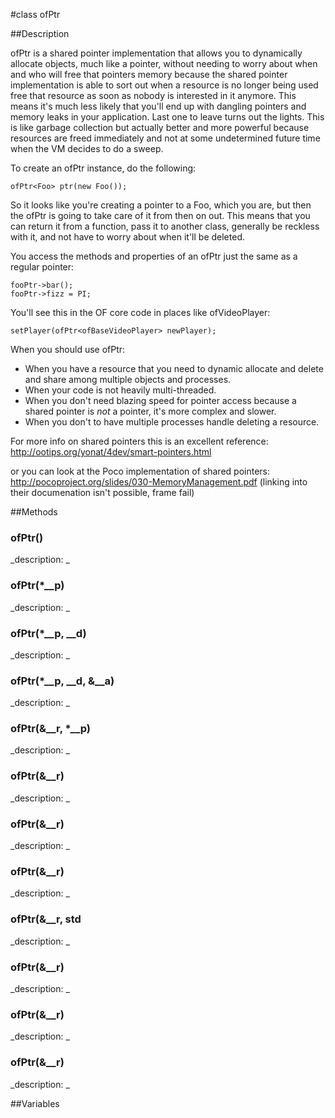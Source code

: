 #class ofPtr


##Description


ofPtr is a shared pointer implementation that allows you to dynamically allocate objects, much like a pointer, without needing to worry about when and who will free that pointers memory because the shared pointer implementation is able to sort out when a resource is no longer being used free that resource as soon as nobody is interested in it anymore. This means it's much less likely that you'll end up with dangling pointers and memory leaks in your application. Last one to leave turns out the lights. This is like garbage collection but actually better and more powerful because resources are freed immediately and not at some undetermined future time when the VM decides to do a sweep.

To create an ofPtr instance, do the following:

~~~~{.cpp}
ofPtr<Foo> ptr(new Foo());
~~~~

So it looks like you're creating a pointer to a Foo, which you are, but then the ofPtr is going to take care of it from then on out. This means that you can return it from a function, pass it to another class, generally be reckless with it, and not have to worry about when it'll be deleted.

You access the methods and properties of an ofPtr just the same as a regular pointer:

~~~~{.cpp}
fooPtr->bar();
fooPtr->fizz = PI;
~~~~

You'll see this in the OF core code in places like ofVideoPlayer:

~~~~{.cpp}
setPlayer(ofPtr<ofBaseVideoPlayer> newPlayer);
~~~~

When you should use ofPtr: 

*	When you have a resource that you need to dynamic allocate and delete and share among multiple objects and processes. 
*	When your code is not heavily multi-threaded. 
*	When you don't need blazing speed for pointer access because a shared pointer is *not* a pointer, it's more complex and slower.
*	When you don't to have multiple processes handle deleting a resource.

For more info on shared pointers this is an excellent reference:  http://ootips.org/yonat/4dev/smart-pointers.html

or you can look at the Poco implementation of shared pointers: http://pocoproject.org/slides/030-MemoryManagement.pdf (linking into their documenation isn't possible, frame fail)





##Methods



### ofPtr()

<!--
_syntax: ofPtr()_
_name: ofPtr_
_returns: _
_returns_description: _
_parameters: _
_access: public_
_version_started: 0071_
_version_deprecated: _
_summary: _
_constant: False_
_static: no_
_visible: True_
_advanced: False_
-->

_description: _








<!----------------------------------------------------------------------------->

### ofPtr(*__p)

<!--
_syntax: ofPtr(*__p)_
_name: ofPtr_
_returns: _
_returns_description: _
_parameters: Tp1 *__p_
_access: public_
_version_started: 0071_
_version_deprecated: _
_summary: _
_constant: False_
_static: no_
_visible: True_
_advanced: False_
-->

_description: _








<!----------------------------------------------------------------------------->

### ofPtr(*__p, __d)

<!--
_syntax: ofPtr(*__p, __d)_
_name: ofPtr_
_returns: _
_returns_description: _
_parameters: Tp1 *__p, _Deleter __d_
_access: public_
_version_started: 0071_
_version_deprecated: _
_summary: _
_constant: False_
_static: no_
_visible: True_
_advanced: False_
-->

_description: _








<!----------------------------------------------------------------------------->

### ofPtr(*__p, __d, &__a)

<!--
_syntax: ofPtr(*__p, __d, &__a)_
_name: ofPtr_
_returns: _
_returns_description: _
_parameters: Tp1 *__p, _Deleter __d, const _Alloc &__a_
_access: public_
_version_started: 0071_
_version_deprecated: _
_summary: _
_constant: False_
_static: no_
_visible: True_
_advanced: False_
-->

_description: _








<!----------------------------------------------------------------------------->

### ofPtr(&__r, *__p)

<!--
_syntax: ofPtr(&__r, *__p)_
_name: ofPtr_
_returns: _
_returns_description: _
_parameters: const ofPtr< Tp1 > &__r, T *__p_
_access: public_
_version_started: 0071_
_version_deprecated: _
_summary: _
_constant: False_
_static: no_
_visible: True_
_advanced: False_
-->

_description: _








<!----------------------------------------------------------------------------->

### ofPtr(&__r)

<!--
_syntax: ofPtr(&__r)_
_name: ofPtr_
_returns: _
_returns_description: _
_parameters: const ofPtr< Tp1 > &__r_
_access: public_
_version_started: 0071_
_version_deprecated: _
_summary: _
_constant: False_
_static: no_
_visible: True_
_advanced: False_
-->

_description: _








<!----------------------------------------------------------------------------->

### ofPtr(&__r)

<!--
_syntax: ofPtr(&__r)_
_name: ofPtr_
_returns: _
_returns_description: _
_parameters: const std_
_access: public_
_version_started: 0071_
_version_deprecated: _
_summary: _
_constant: False_
_static: False_
_visible: True_
_advanced: False_
-->

_description: _








<!----------------------------------------------------------------------------->

### ofPtr(&__r)

<!--
_syntax: ofPtr(&__r)_
_name: ofPtr_
_returns: _
_returns_description: _
_parameters: const std_
_access: public_
_version_started: 0072_
_version_deprecated: _
_summary: _
_constant: False_
_static: False_
_visible: True_
_advanced: False_
-->

_description: _








<!----------------------------------------------------------------------------->

### ofPtr(&__r, std

<!--
_syntax: ofPtr(&__r, std_
_name: ofPtr_
_returns: _
_returns_description: _
_parameters: const ofPtr< Tp1 > &__r, std::__dynamic_cast_tag_
_access: public_
_version_started: 0072_
_version_deprecated: _
_summary: _
_constant: False_
_static: no_
_visible: True_
_advanced: False_
-->

_description: _








<!----------------------------------------------------------------------------->

### ofPtr(&__r)

<!--
_syntax: ofPtr(&__r)_
_name: ofPtr_
_returns: _
_returns_description: _
_parameters: const std::tr1::weak_ptr< Tp1 > &__r_
_access: public_
_version_started: 0072_
_version_deprecated: _
_summary: _
_constant: False_
_static: False_
_visible: True_
_advanced: False_
-->

_description: _








<!----------------------------------------------------------------------------->

### ofPtr(&__r)

<!--
_syntax: ofPtr(&__r)_
_name: ofPtr_
_returns: _
_returns_description: _
_parameters: const std::shared_ptr< Tp1 > &__r_
_access: public_
_version_started: 0073_
_version_deprecated: _
_summary: _
_constant: False_
_static: no_
_visible: True_
_advanced: False_
-->

_description: _







<!----------------------------------------------------------------------------->

### ofPtr(&__r)

<!--
_syntax: ofPtr(&__r)_
_name: ofPtr_
_returns: _
_returns_description: _
_parameters: const std::weak_ptr< Tp1 > &__r_
_access: public_
_version_started: 0073_
_version_deprecated: _
_summary: _
_constant: False_
_static: no_
_visible: True_
_advanced: False_
-->

_description: _







<!----------------------------------------------------------------------------->

##Variables



